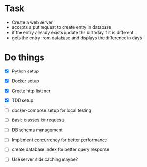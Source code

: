 # Task
- Create a web server
- accepts a put request to create entry in database
- if the entry already exists update the birthday if it is different.
- gets the entry from database and displays the difference in days

# Do things

- [x] Python setup
- [x] Docker setup
- [x] Create http listener
- [x] TDD setup
- [ ] docker-compose setup for local testing
- [ ] Basic classes for requests
- [ ] DB schema management
- [ ] Implement concurrency for better performance
- [ ] create database index for better query response
- [ ] Use server side caching maybe?

